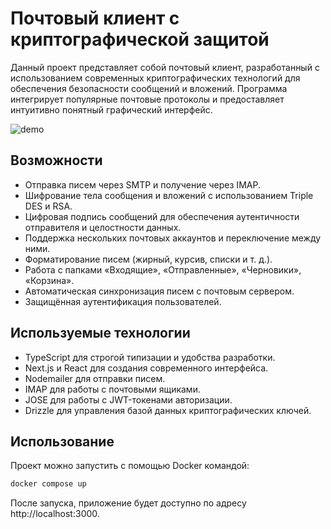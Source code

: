 # Почтовый клиент с криптографической защитой

Данный проект представляет собой почтовый клиент, разработанный с использованием современных криптографических технологий для обеспечения безопасности сообщений и вложений. Программа интегрирует популярные почтовые протоколы и предоставляет интуитивно понятный графический интерфейс.

![demo](https://github.com/user-attachments/assets/7e3d9d94-8fd4-4ea6-875c-e8515c2bfc2a)

## Возможности

-   Отправка писем через SMTP и получение через IMAP.
-   Шифрование тела сообщения и вложений с использованием Triple DES и RSA.
-   Цифровая подпись сообщений для обеспечения аутентичности отправителя и целостности данных.
-   Поддержка нескольких почтовых аккаунтов и переключение между ними.
-   Форматирование писем (жирный, курсив, списки и т. д.).
-   Работа с папками «Входящие», «Отправленные», «Черновики», «Корзина».
-   Автоматическая синхронизация писем с почтовым сервером.
-   Защищённая аутентификация пользователей.

## Используемые технологии

-   TypeScript для строгой типизации и удобства разработки.
-   Next.js и React для создания современного интерфейса.
-   Nodemailer для отправки писем.
-   IMAP для работы с почтовыми ящиками.
-   JOSE для работы с JWT-токенами авторизации.
-   Drizzle для управления базой данных криптографических ключей.

## Использование

Проект можно запустить с помощью Docker командой:

```bash
docker compose up
```

После запуска, приложение будет доступно по адресу http://localhost:3000.
